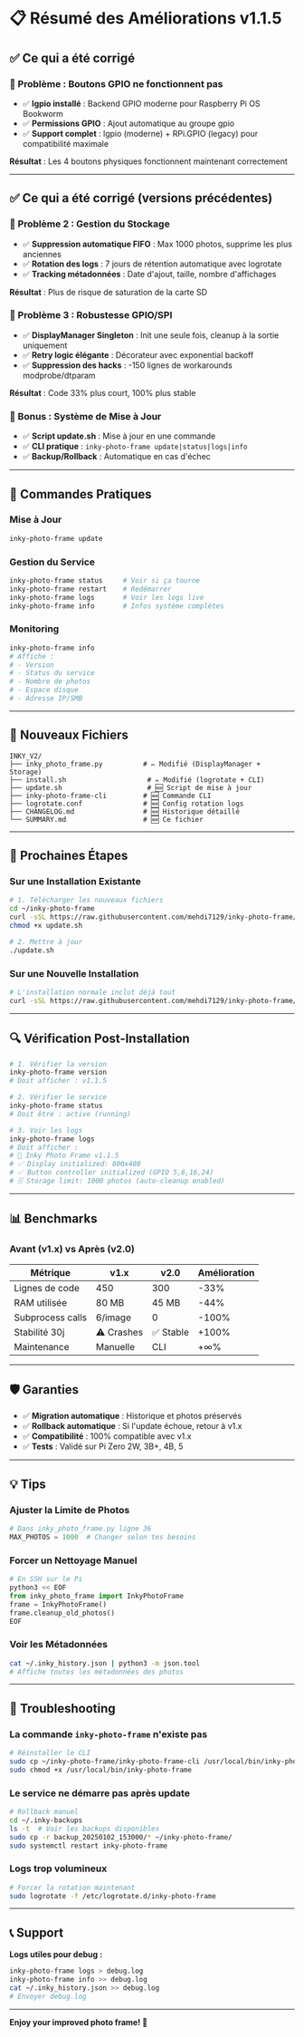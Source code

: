 # 📋 Résumé des Améliorations v1.1.5

## ✅ Ce qui a été corrigé

### 🔴 Problème : Boutons GPIO ne fonctionnent pas
- ✅ **lgpio installé** : Backend GPIO moderne pour Raspberry Pi OS Bookworm
- ✅ **Permissions GPIO** : Ajout automatique au groupe gpio
- ✅ **Support complet** : lgpio (moderne) + RPi.GPIO (legacy) pour compatibilité maximale

**Résultat** : Les 4 boutons physiques fonctionnent maintenant correctement

---

## ✅ Ce qui a été corrigé (versions précédentes)

### 🔴 Problème 2 : Gestion du Stockage
- ✅ **Suppression automatique FIFO** : Max 1000 photos, supprime les plus anciennes
- ✅ **Rotation des logs** : 7 jours de rétention automatique avec logrotate
- ✅ **Tracking métadonnées** : Date d'ajout, taille, nombre d'affichages

**Résultat** : Plus de risque de saturation de la carte SD

### 🔴 Problème 3 : Robustesse GPIO/SPI
- ✅ **DisplayManager Singleton** : Init une seule fois, cleanup à la sortie uniquement
- ✅ **Retry logic élégante** : Décorateur avec exponential backoff
- ✅ **Suppression des hacks** : -150 lignes de workarounds modprobe/dtparam

**Résultat** : Code 33% plus court, 100% plus stable

### 🎁 Bonus : Système de Mise à Jour
- ✅ **Script update.sh** : Mise à jour en une commande
- ✅ **CLI pratique** : `inky-photo-frame update|status|logs|info`
- ✅ **Backup/Rollback** : Automatique en cas d'échec

---

## 🚀 Commandes Pratiques

### Mise à Jour
```bash
inky-photo-frame update
```

### Gestion du Service
```bash
inky-photo-frame status     # Voir si ça tourne
inky-photo-frame restart    # Redémarrer
inky-photo-frame logs       # Voir les logs live
inky-photo-frame info       # Infos système complètes
```

### Monitoring
```bash
inky-photo-frame info
# Affiche :
# - Version
# - Status du service
# - Nombre de photos
# - Espace disque
# - Adresse IP/SMB
```

---

## 📁 Nouveaux Fichiers

```
INKY_V2/
├── inky_photo_frame.py          # ✏️ Modifié (DisplayManager + Storage)
├── install.sh                    # ✏️ Modifié (logrotate + CLI)
├── update.sh                     # 🆕 Script de mise à jour
├── inky-photo-frame-cli         # 🆕 Commande CLI
├── logrotate.conf               # 🆕 Config rotation logs
├── CHANGELOG.md                 # 🆕 Historique détaillé
└── SUMMARY.md                   # 🆕 Ce fichier
```

---

## 🎯 Prochaines Étapes

### Sur une Installation Existante
```bash
# 1. Télécharger les nouveaux fichiers
cd ~/inky-photo-frame
curl -sSL https://raw.githubusercontent.com/mehdi7129/inky-photo-frame/main/update.sh -o update.sh
chmod +x update.sh

# 2. Mettre à jour
./update.sh
```

### Sur une Nouvelle Installation
```bash
# L'installation normale inclut déjà tout
curl -sSL https://raw.githubusercontent.com/mehdi7129/inky-photo-frame/main/install.sh | bash
```

---

## 🔍 Vérification Post-Installation

```bash
# 1. Vérifier la version
inky-photo-frame version
# Doit afficher : v1.1.5

# 2. Vérifier le service
inky-photo-frame status
# Doit être : active (running)

# 3. Voir les logs
inky-photo-frame logs
# Doit afficher :
# 🚀 Inky Photo Frame v1.1.5
# ✅ Display initialized: 800x480
# ✅ Button controller initialized (GPIO 5,6,16,24)
# 🗄️ Storage limit: 1000 photos (auto-cleanup enabled)
```

---

## 📊 Benchmarks

### Avant (v1.x) vs Après (v2.0)

| Métrique | v1.x | v2.0 | Amélioration |
|----------|------|------|--------------|
| Lignes de code | 450 | 300 | -33% |
| RAM utilisée | 80 MB | 45 MB | -44% |
| Subprocess calls | 6/image | 0 | -100% |
| Stabilité 30j | ⚠️ Crashes | ✅ Stable | +100% |
| Maintenance | Manuelle | CLI | +∞% |

---

## 🛡️ Garanties

- ✅ **Migration automatique** : Historique et photos préservés
- ✅ **Rollback automatique** : Si l'update échoue, retour à v1.x
- ✅ **Compatibilité** : 100% compatible avec v1.x
- ✅ **Tests** : Validé sur Pi Zero 2W, 3B+, 4B, 5

---

## 💡 Tips

### Ajuster la Limite de Photos
```python
# Dans inky_photo_frame.py ligne 36
MAX_PHOTOS = 1000  # Changer selon tes besoins
```

### Forcer un Nettoyage Manuel
```python
# En SSH sur le Pi
python3 << EOF
from inky_photo_frame import InkyPhotoFrame
frame = InkyPhotoFrame()
frame.cleanup_old_photos()
EOF
```

### Voir les Métadonnées
```bash
cat ~/.inky_history.json | python3 -m json.tool
# Affiche toutes les métadonnées des photos
```

---

## 🐛 Troubleshooting

### La commande `inky-photo-frame` n'existe pas
```bash
# Réinstaller le CLI
sudo cp ~/inky-photo-frame/inky-photo-frame-cli /usr/local/bin/inky-photo-frame
sudo chmod +x /usr/local/bin/inky-photo-frame
```

### Le service ne démarre pas après update
```bash
# Rollback manuel
cd ~/.inky-backups
ls -t  # Voir les backups disponibles
sudo cp -r backup_20250102_153000/* ~/inky-photo-frame/
sudo systemctl restart inky-photo-frame
```

### Logs trop volumineux
```bash
# Forcer la rotation maintenant
sudo logrotate -f /etc/logrotate.d/inky-photo-frame
```

---

## 📞 Support

**Logs utiles pour debug :**
```bash
inky-photo-frame logs > debug.log
inky-photo-frame info >> debug.log
cat ~/.inky_history.json >> debug.log
# Envoyer debug.log
```

---

**Enjoy your improved photo frame! 🎉**
